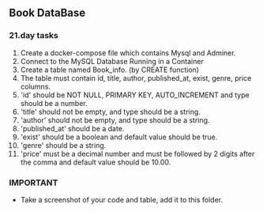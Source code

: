 ## Book DataBase

### 21.day tasks

1. Create a docker-compose file which contains Mysql and Adminer.
2. Connect to the MySQL Database Running in a Container
3. Create a table named Book_info. (by CREATE function)
4. The table must contain id, title, author, published_at, exist, genre, price columns.
5. 'id' should be NOT NULL, PRIMARY KEY, AUTO_INCREMENT and type should be a number.
6. 'title' should not be empty, and type should be a string.
7. 'author' should not be empty, and type should be a string.
8. 'published_at' should be a date.
9. 'exist' should be a boolean and default value should be true.
10. 'genre' should be a string.
11. 'price' must be a decimal number and must be followed by 2 digits after the comma and default value should be 10.00.

### IMPORTANT

* Take a screenshot of your code and table, add it to this folder.